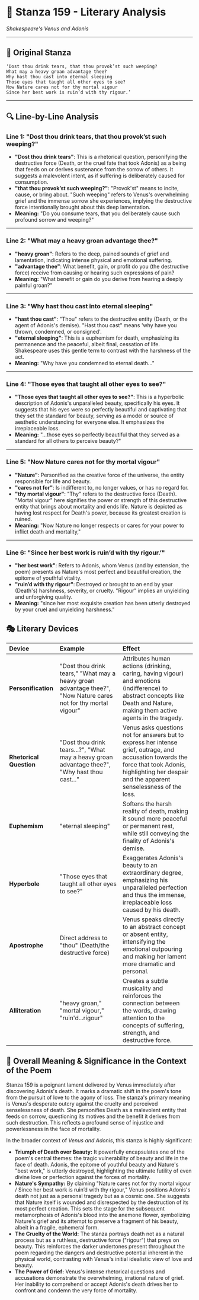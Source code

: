 # 🌹 Stanza 159 - Literary Analysis
*Shakespeare's Venus and Adonis*

---

## 📖 Original Stanza
```
‘Dost thou drink tears, that thou provok’st such weeping?
What may a heavy groan advantage thee?
Why hast thou cast into eternal sleeping
Those eyes that taught all other eyes to see?       
Now Nature cares not for thy mortal vigour
Since her best work is ruin’d with thy rigour.’
```

---

## 🔍 Line-by-Line Analysis

### Line 1: "Dost thou drink tears, that thou provok’st such weeping?"
*   **"Dost thou drink tears"**: This is a rhetorical question, personifying the destructive force (Death, or the cruel fate that took Adonis) as a being that feeds on or derives sustenance from the sorrow of others. It suggests a malevolent intent, as if suffering is deliberately caused for consumption.
*   **"that thou provok’st such weeping?"**: "Provok'st" means to incite, cause, or bring about. "Such weeping" refers to Venus's overwhelming grief and the immense sorrow she experiences, implying the destructive force intentionally brought about this deep lamentation.
*   **Meaning:** "Do you consume tears, that you deliberately cause such profound sorrow and weeping?"

---

### Line 2: "What may a heavy groan advantage thee?"
*   **"heavy groan"**: Refers to the deep, pained sounds of grief and lamentation, indicating intense physical and emotional suffering.
*   **"advantage thee"**: What benefit, gain, or profit do you (the destructive force) receive from causing or hearing such expressions of pain?
*   **Meaning:** "What benefit or gain do you derive from hearing a deeply painful groan?"

---

### Line 3: "Why hast thou cast into eternal sleeping"
*   **"hast thou cast"**: "Thou" refers to the destructive entity (Death, or the agent of Adonis's demise). "Hast thou cast" means 'why have you thrown, condemned, or consigned'.
*   **"eternal sleeping"**: This is a euphemism for death, emphasizing its permanence and the peaceful, albeit final, cessation of life. Shakespeare uses this gentle term to contrast with the harshness of the act.
*   **Meaning:** "Why have you condemned to eternal death..."

---

### Line 4: "Those eyes that taught all other eyes to see?"
*   **"Those eyes that taught all other eyes to see?"**: This is a hyperbolic description of Adonis's unparalleled beauty, specifically his eyes. It suggests that his eyes were so perfectly beautiful and captivating that they set the standard for beauty, serving as a model or source of aesthetic understanding for everyone else. It emphasizes the irreplaceable loss.
*   **Meaning:** "...those eyes so perfectly beautiful that they served as a standard for all others to perceive beauty?"

---

### Line 5: "Now Nature cares not for thy mortal vigour"
*   **"Nature"**: Personified as the creative force of the universe, the entity responsible for life and beauty.
*   **"cares not for"**: Is indifferent to, no longer values, or has no regard for.
*   **"thy mortal vigour"**: "Thy" refers to the destructive force (Death). "Mortal vigour" here signifies the power or strength of this destructive entity that brings about mortality and ends life. Nature is depicted as having lost respect for Death's power, because its greatest creation is ruined.
*   **Meaning:** "Now Nature no longer respects or cares for your power to inflict death and mortality,"

---

### Line 6: "Since her best work is ruin’d with thy rigour.’"
*   **"her best work"**: Refers to Adonis, whom Venus (and by extension, the poem) presents as Nature's most perfect and beautiful creation, the epitome of youthful vitality.
*   **"ruin’d with thy rigour"**: Destroyed or brought to an end by your (Death's) harshness, severity, or cruelty. "Rigour" implies an unyielding and unforgiving quality.
*   **Meaning:** "since her most exquisite creation has been utterly destroyed by your cruel and unyielding harshness."

## 🎭 Literary Devices

| Device | Example | Effect |
| :---------------- | :------------------------------------------------------------------------------------------------------------- | :--------------------------------------------------------------------------------------------------------------------------------------------- |
| **Personification** | "Dost thou drink tears," "What may a heavy groan advantage thee?", "Now Nature cares not for thy mortal vigour" | Attributes human actions (drinking, caring, having vigour) and emotions (indifference) to abstract concepts like Death and Nature, making them active agents in the tragedy. |
| **Rhetorical Question** | "Dost thou drink tears...?", "What may a heavy groan advantage thee?", "Why hast thou cast..." | Venus asks questions not for answers but to express her intense grief, outrage, and accusation towards the force that took Adonis, highlighting her despair and the apparent senselessness of the loss. |
| **Euphemism** | "eternal sleeping" | Softens the harsh reality of death, making it sound more peaceful or permanent rest, while still conveying the finality of Adonis's demise. |
| **Hyperbole** | "Those eyes that taught all other eyes to see?" | Exaggerates Adonis's beauty to an extraordinary degree, emphasizing his unparalleled perfection and thus the immense, irreplaceable loss caused by his death. |
| **Apostrophe** | Direct address to "thou" (Death/the destructive force) | Venus speaks directly to an abstract concept or absent entity, intensifying the emotional outpouring and making her lament more dramatic and personal. |
| **Alliteration** | "heavy groan," "mortal vigour," "ruin'd...rigour" | Creates a subtle musicality and reinforces the connection between the words, drawing attention to the concepts of suffering, strength, and destructive force. |

## 🎯 Overall Meaning & Significance in the Context of the Poem

Stanza 159 is a poignant lament delivered by Venus immediately after discovering Adonis's death. It marks a dramatic shift in the poem's tone from the pursuit of love to the agony of loss. The stanza's primary meaning is Venus's desperate outcry against the cruelty and perceived senselessness of death. She personifies Death as a malevolent entity that feeds on sorrow, questioning its motives and the benefit it derives from such destruction. This reflects a profound sense of injustice and powerlessness in the face of mortality.

In the broader context of *Venus and Adonis*, this stanza is highly significant:

*   **Triumph of Death over Beauty:** It powerfully encapsulates one of the poem's central themes: the tragic vulnerability of beauty and life in the face of death. Adonis, the epitome of youthful beauty and Nature's "best work," is utterly destroyed, highlighting the ultimate futility of even divine love or perfection against the forces of mortality.
*   **Nature's Sympathy:** By claiming "Nature cares not for thy mortal vigour / Since her best work is ruin’d with thy rigour," Venus positions Adonis's death not just as a personal tragedy but as a cosmic one. She suggests that Nature itself is wounded and disrespected by the destruction of its most perfect creation. This sets the stage for the subsequent metamorphosis of Adonis's blood into the anemone flower, symbolizing Nature's grief and its attempt to preserve a fragment of his beauty, albeit in a fragile, ephemeral form.
*   **The Cruelty of the World:** The stanza portrays death not as a natural process but as a ruthless, destructive force ("rigour") that preys on beauty. This reinforces the darker undertones present throughout the poem regarding the dangers and destructive potential inherent in the physical world, contrasting with Venus's initial idealistic view of love and beauty.
*   **The Power of Grief:** Venus's intense rhetorical questions and accusations demonstrate the overwhelming, irrational nature of grief. Her inability to comprehend or accept Adonis's death drives her to confront and condemn the very force of mortality.
